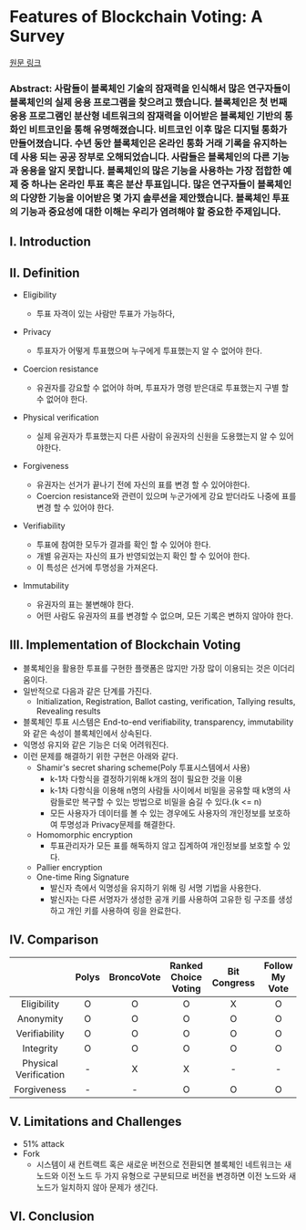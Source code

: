 # Features of Blockchain Voting: A Survey

[원문 링크](http://www.ijirst.org/articles/IJIRSTV5I9012.pdf)

### Abstract: 사람들이 블록체인 기술의 잠재력을 인식해서 많은 연구자들이 블록체인의 실제 응용 프로그램을 찾으려고 했습니다. 블록체인은 첫 번째 응용 프로그램인 분산형 네트워크의 잠재력을 이어받은 블록체인 기반의 통화인 비트코인을 통해 유명해졌습니다. 비트코인 이후 많은 디지털 통화가 만들어졌습니다. 수년 동안 블록체인은 온라인 통화 거래 기록을 유지하는 데 사용 되는 공공 장부로 오해되었습니다. 사람들은 블록체인의 다른 기능과 응용을 알지 못합니다. 블록체인의 많은 기능을 사용하는 가장 접합한 예제 중 하나는 온라인 투표 혹은 분산 투표입니다. 많은 연구자들이 블록체인의 다양한 기능을 이어받은 몇 가지 솔루션을 제안했습니다. 블록체인 투표의 기능과 중요성에 대한 이해는 우리가 염려해야 할 중요한 주제입니다.

## I. Introduction

## II. Definition
* Eligibility
    * 투표 자격이 있는 사람만 투표가 가능하다,

* Privacy
    * 투표자가 어떻게 투표했으며 누구에게 투표했는지 알 수 없어야 한다.

* Coercion resistance
    * 유권자를 강요할 수 없어야 하며, 투표자가 명령 받은대로 투표했는지 구별 할 수 없어야 한다.

* Physical verification
    * 실제 유권자가 투표했는지 다른 사람이 유권자의 신원을 도용했는지 알 수 있어야한다.

* Forgiveness
    * 유권자는 선거가 끝나기 전에 자신의 표를 변경 할 수 있어야한다.
    * Coercion resistance와 관련이 있으며 누군가에게 강요 받더라도 나중에 표를 변경 할 수 있어야 한다.

* Verifiability
    * 투표에 참여한 모두가 결과를 확인 할 수 있어야 한다.
    * 개별 유권자는 자신의 표가 반영되었는지 확인 할 수 있어야 한다.
    * 이 특성은 선거에 투명성을 가져온다.

* Immutability
    * 유권자의 표는 불변해야 한다.
    * 어떤 사람도 유권자의 표를 변경할 수 없으며, 모든 기록은 변하지 않아야 한다.

## III. Implementation of Blockchain Voting
* 블록체인을 활용한 투표를 구현한 플랫폼은 많지만 가장 많이 이용되는 것은 이더리움이다.
* 일반적으로 다음과 같은 단계를 가진다.
    * Initialization, Registration, Ballot casting, verification, Tallying results, Revealing results
* 블록체인 투표 시스템은 End-to-end verifiability, transparency, immutability와 같은 속성이 블록체인에서 상속된다.
* 익명성 유지와 같은 기능은 더욱 어려워진다.
* 이런 문제를 해결하기 위한 구현은 아래와 같다.
    * Shamir's secret sharing scheme(Poly 투표시스템에서 사용)
        * k-1차 다항식을 결정하기위해 k개의 점이 필요한 것을 이용
        * k-1차 다항식을 이용해 n명의 사람들 사이에서 비밀을 공유할 때 k명의 사람들로만 복구할 수 있는 방법으로 비밀을 숨길 수 있다.(k <= n)
        * 모든 사용자가 데이터를 볼 수 있는 경우에도 사용자의 개인정보를 보호하여 투명성과 Privacy문제를 해결한다.
    * Homomorphic encryption
        * 투표관리자가 모든 표를 해독하지 않고 집계하여 개인정보를 보호할 수 있다.
    * Pallier encryption
    * One-time Ring Signature
        * 발신자 측에서 익명성을 유지하기 위해 링 서명 기법을 사용한다.
        * 발신자는 다른 서명자가 생성한 공개 키를 사용하여 고유한 링 구조를 생성하고 개인 키를 사용하여 링을 완료한다.

## IV. Comparison
<a> | Polys | BroncoVote | Ranked Choice Voting | Bit Congress | Follow My Vote |
:-: | :---: | :--------: | :------------------: | :----------: | :------------: |
Eligibility | O | O | O | X | O |
Anonymity | O | O | O | O | O |
Verifiability | O | O | O | O | O|
Integrity | O | O | O | O | O |
Physical<br>Verification | - | X | X | - | - |
Forgiveness | - | - | O | O | O |

## V. Limitations and Challenges
* 51% attack
* Fork
    * 시스템이 새 컨트랙트 혹은 새로운 버전으로 전환되면 블록체인 네트워크는 새 노드와 이전 노드 두 가지 유형으로 구분되므로 버전을 변경하면 이전 노드와 새 노드가 일치하지 않아 문제가 생긴다.

## VI. Conclusion